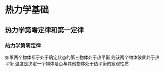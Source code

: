 # 热力学基础
## 热力学第零定律和第一定律
### 热力学第零定律
如果两个物体都于处于确定状态的第三物体处于热平衡 则该两个物体彼此处于热平衡
温度是决定一个物体是否与其他物体处于热平衡的宏观性质